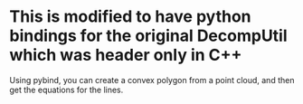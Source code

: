 # This is modified to have python bindings for the original DecompUtil which was header only in C++

Using pybind, you can create a convex polygon from a point cloud, and then get the equations for the lines.
